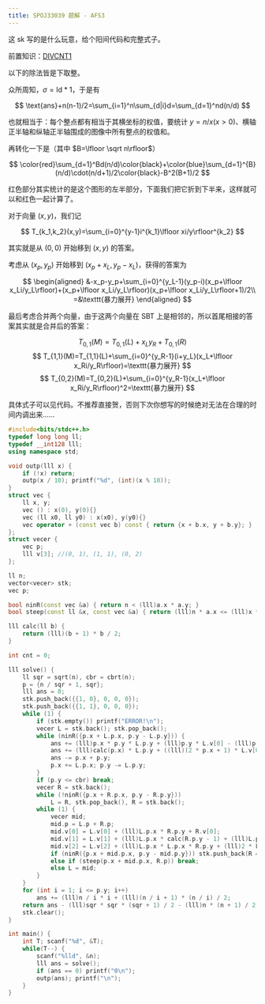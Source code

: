 ```yaml
---
title: SPOJ33039 题解 - AFS3
---
```


这 sk 写的是什么玩意，给个阳间代码和完整式子。

前置知识：[DIVCNT1](https://xyix.github.io/posts/?&page=0&postname=SPOJ-26073)

以下的除法皆是下取整。

众所周知，$\sigma=\text{Id}*1$，于是有

$$
\text{ans}+n(n-1)/2=\sum_{i=1}^n\sum_{d|i}d=\sum_{d=1}^nd(n/d)
$$

也就相当于：每个整点都有相当于其横坐标的权值，要统计 $y=n/x(x>0)$、横轴正半轴和纵轴正半轴围成的图像中所有整点的权值和。

再转化一下是（其中 $B=\lfloor \sqrt n\rfloor$）

$$
\color{red}\sum_{d=1}^Bd(n/d)\color{black}+\color{blue}\sum_{d=1}^{B}(n/d)\cdot(n/d+1)/2\color{black}-B^2(B+1)/2
$$

红色部分其实统计的是这个图形的左半部分，下面我们把它折到下半来，这样就可以和红色一起计算了。

对于向量 $(x,y)$，我们记

$$
T_{k_1,k_2}(x,y)=\sum_{i=0}^{y-1}i^{k_1}\lfloor xi/y\rfloor^{k_2}
$$

其实就是从 $(0,0)$ 开始移到 $(x,y)$ 的答案。

考虑从 $(x_p,y_p)$ 开始移到 $(x_p+x_L,y_p-x_L)$，获得的答案为

$$
\begin{aligned}
&-x_p-y_p+\sum_{i=0}^{y_L-1}(y_p-i)(x_p+\lfloor x_Li/y_L\rfloor)+(x_p+\lfloor x_Li/y_L\rfloor)(x_p+\lfloor x_Li/y_L\rfloor+1)/2\\
=&\texttt{暴力展开}
\end{aligned}
$$

最后考虑合并两个向量，由于这两个向量在 SBT 上是相邻的，所以首尾相接的答案其实就是合并后的答案：

$$
T_{0,1}(M)=T_{0,1}(L)+x_Ly_R+T_{0,1}(R)
$$
$$
T_{1,1}(M)=T_{1,1}(L)+\sum_{i=0}^{y_R-1}(i+y_L)(x_L+\lfloor x_Ri/y_R\rfloor)=\texttt{暴力展开}
$$
$$
T_{0,2}(M)=T_{0,2}(L)+\sum_{i=0}^{y_R-1}(x_L+\lfloor x_Ri/y_R\rfloor)^2=\texttt{暴力展开}
$$

具体式子可以见代码。不推荐直接贺，否则下次你想写的时候绝对无法在合理的时间内调出来……

```cpp
#include<bits/stdc++.h>
typedef long long ll;
typedef __int128 lll;
using namespace std;

void outp(lll x) {
    if (!x) return;
    outp(x / 10); printf("%d", (int)(x % 10));
}
struct vec {
    ll x, y;
    vec () : x(0), y(0){}
    vec (ll x0, ll y0) : x(x0), y(y0){}
    vec operator + (const vec b) const { return {x + b.x, y + b.y}; }
};
struct vecer {
    vec p;
    lll v[3]; //(0, 1), (1, 1), (0, 2)
};

ll n;
vector<vecer> stk;
vec p;

bool ninR(const vec &a) { return n < (lll)a.x * a.y; }
bool steep(const ll &x, const vec &a) { return (lll)n * a.x <= (lll)x * x * a.y; }

lll calc(ll b) {
    return (lll)(b + 1) * b / 2;
}

int cnt = 0;

lll solve() {
    ll sqr = sqrt(n), cbr = cbrt(n);
    p = {n / sqr + 1, sqr};
    lll ans = 0;
    stk.push_back({{1, 0}, 0, 0, 0});
    stk.push_back({{1, 1}, 0, 0, 0});
    while (1) {
        if (stk.empty()) printf("ERROR!\n");
        vecer L = stk.back(); stk.pop_back();
        while (ninR({p.x + L.p.x, p.y - L.p.y})) {
            ans += (lll)p.x * p.y * L.p.y + (lll)p.y * L.v[0] - (lll)p.x * calc(L.p.y - 1) - L.v[1];
            ans += (lll)calc(p.x) * L.p.y + ((lll)(2 * p.x + 1) * L.v[0] + L.v[2]) / 2;
            ans -= p.x + p.y;
            p.x += L.p.x; p.y -= L.p.y;
        }
        if (p.y <= cbr) break;
        vecer R = stk.back();
        while (!ninR({p.x + R.p.x, p.y - R.p.y}))
            L = R, stk.pop_back(), R = stk.back();
        while (1) {
            vecer mid;
            mid.p = L.p + R.p;
            mid.v[0] = L.v[0] + (lll)L.p.x * R.p.y + R.v[0];
            mid.v[1] = L.v[1] + (lll)L.p.x * calc(R.p.y - 1) + (lll)L.p.x * L.p.y * R.p.y + R.v[1] + (lll)L.p.y * R.v[0];
            mid.v[2] = L.v[2] + (lll)L.p.x * L.p.x * R.p.y + (lll)2 * L.p.x * R.v[0] + R.v[2];
            if (ninR({p.x + mid.p.x, p.y - mid.p.y})) stk.push_back(R = mid);
            else if (steep(p.x + mid.p.x, R.p)) break;
            else L = mid;
        }
    }
    for (int i = 1; i <= p.y; i++)
        ans += (lll)n / i * i + (lll)(n / i + 1) * (n / i) / 2;
    return ans - (lll)sqr * sqr * (sqr + 1) / 2 - (lll)n * (n + 1) / 2;
    stk.clear();
}

int main() {
    int T; scanf("%d", &T);
    while(T--) {
        scanf("%lld", &n); 
        lll ans = solve();
        if (ans == 0) printf("0\n");
        outp(ans); printf("\n");
    }
}
```